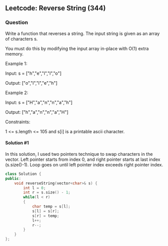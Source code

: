 ## Leetcode: Reverse String (344)
### Question
Write a function that reverses a string. The input string is given as an array of characters s.

You must do this by modifying the input array in-place with O(1) extra memory.

 

Example 1:


Input: s = ["h","e","l","l","o"]

Output: ["o","l","l","e","h"]

Example 2:

Input: s = ["H","a","n","n","a","h"]

Output: ["h","a","n","n","a","H"]
 

Constraints:

1 <= s.length <= 105 and s[i] is a printable ascii character.


#### Solution #1
In this solution, I used two pointers technique to swap characters in the vector. Left pointer starts from index 0, and right pointer starts at last index (s.size()-1). Loop goes on until left pointer index exceeds right pointer index. 


``` cpp
class Solution {
public:
    void reverseString(vector<char>& s) {
        int l = 0;
        int r = s.size() - 1;
        while(l < r)
        {
            char temp = s[l];
            s[l] = s[r];
            s[r] = temp;
            l++;
            r--;
        }
    }
};
```
